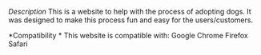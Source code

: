 *Description*
This is a website to help with the process of adopting dogs. It was designed to make this process fun and easy for the users/customers. 


*Compatibility *
This website is compatible with:
Google Chrome
Firefox 
Safari


